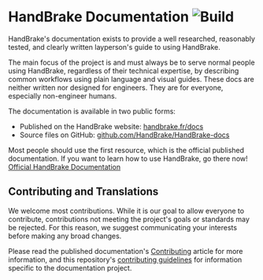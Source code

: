 HandBrake Documentation ![Build](https://github.com/HandBrake/HandBrake-docs/workflows/Build/badge.svg)
=======================

HandBrake's documentation exists to provide a well researched, reasonably tested, and clearly written layperson's guide to using HandBrake.

The main focus of the project is and must always be to serve normal people using HandBrake, regardless of their technical expertise, by describing common workflows using plain language and visual guides. These docs are neither written nor designed for engineers. They are for everyone, especially non-engineer humans.

The documentation is available in two public forms:

- Published on the HandBrake website: [handbrake.fr/docs](https://handbrake.fr/docs/ "HandBrake Documentation")
- Source files on GitHub: [github.com/HandBrake/HandBrake-docs](https://github.com/HandBrake/HandBrake-docs/ "HandBrake Documentation source files")

Most people should use the first resource, which is the official published documentation. If you want to learn how to use HandBrake, go there now! [Official HandBrake Documentation](https://handbrake.fr/docs/)


## Contributing and Translations

We welcome most contributions. While it is our goal to allow everyone to contribute, contributions not meeting the project's goals or standards may be rejected. For this reason, we suggest communicating your interests before making any broad changes.

Please read the published documentation's [Contributing](https://handbrake.fr/docs/en/latest/contributing/contribute.html) article for more information, and this repository's [contributing guidelines](CONTRIBUTING.markdown) for information specific to the documentation project.
